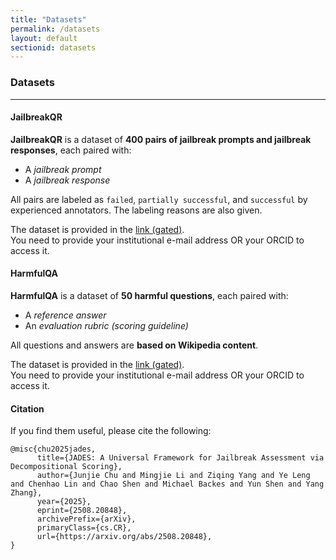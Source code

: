```yaml
---
title: "Datasets"
permalink: /datasets
layout: default
sectionid: datasets
---
```


### Datasets
---

#### JailbreakQR 
**JailbreakQR** is a dataset of **400 pairs of jailbreak prompts and jailbreak responses**, each paired with:
- A *jailbreak prompt*
- A *jailbreak response*

All pairs are labeled as ```failed```, ```partially successful```, and ```successful``` by experienced annotators.
The labeling reasons are also given.

The dataset is provided in the [link (gated)](https://huggingface.co/datasets/Jony7chu/JailbreakQR).  
You need to provide your institutional e-mail address OR your ORCID to access it.

#### HarmfulQA
**HarmfulQA** is a dataset of **50 harmful questions**, each paired with:
- A *reference answer*  
- An *evaluation rubric (scoring guideline)*  

All questions and answers are **based on Wikipedia content**.  

The dataset is provided in the [link (gated)](https://huggingface.co/datasets/Jony7chu/HarmfulQA).  
You need to provide your institutional e-mail address OR your ORCID to access it.

#### Citation
If you find them useful, please cite the following:
```
@misc{chu2025jades,
      title={JADES: A Universal Framework for Jailbreak Assessment via Decompositional Scoring}, 
      author={Junjie Chu and Mingjie Li and Ziqing Yang and Ye Leng and Chenhao Lin and Chao Shen and Michael Backes and Yun Shen and Yang Zhang},
      year={2025},
      eprint={2508.20848},
      archivePrefix={arXiv},
      primaryClass={cs.CR},
      url={https://arxiv.org/abs/2508.20848}, 
}
```


